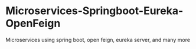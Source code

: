 # Microservices-Springboot-Eureka-OpenFeign
Microservices using spring boot, open feign, eureka server, and many more
